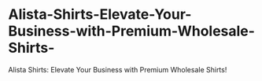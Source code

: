 # Alista-Shirts-Elevate-Your-Business-with-Premium-Wholesale-Shirts-
Alista Shirts: Elevate Your Business with Premium Wholesale Shirts!
